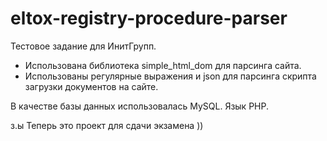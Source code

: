 # eltox-registry-procedure-parser
Тестовое задание для ИнитГрупп.
* Использована библиотека simple_html_dom для парсинга сайта.
* Использованы регулярные выражения и json для парсинга скрипта загрузки документов на сайте.

В качестве базы данных использовалась MySQL.
Язык PHP.

з.ы
Теперь это проект для сдачи экзамена ))
